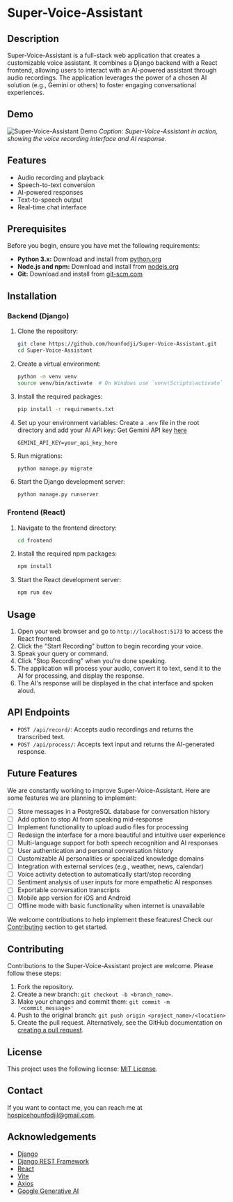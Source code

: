 # Super-Voice-Assistant
## Description
Super-Voice-Assistant is a full-stack web application that creates a customizable voice assistant. It combines a Django backend with a React frontend, allowing users to interact with an AI-powered assistant through audio recordings. The application leverages the power of a chosen AI solution (e.g., Gemini or others) to foster engaging conversational experiences.

## Demo
![Super-Voice-Assistant Demo](https://github.com/hounfodji/Super-Voice-Assistant/blob/master/z_demo/demo.png)
*Caption: Super-Voice-Assistant in action, showing the voice recording interface and AI response.*


## Features
- Audio recording and playback
- Speech-to-text conversion
- AI-powered responses
- Text-to-speech output
- Real-time chat interface
## Prerequisites
Before you begin, ensure you have met the following requirements:
- **Python 3.x:** Download and install from [python.org](https://www.python.org/downloads/)
- **Node.js and npm:** Download and install from [nodejs.org](https://nodejs.org/)
- **Git:** Download and install from [git-scm.com](https://git-scm.com/)
## Installation
### Backend (Django)
1. Clone the repository:
   ```bash
   git clone https://github.com/hounfodji/Super-Voice-Assistant.git
   cd Super-Voice-Assistant
   ```
2. Create a virtual environment:
   ```bash
   python -m venv venv
   source venv/bin/activate  # On Windows use `venv\Scripts\activate`
   ```
3. Install the required packages:
   ```bash
   pip install -r requirements.txt
   ```
4. Set up your environment variables:
   Create a `.env` file in the root directory and add your AI API key:
   Get Gemini API key [here](https://aistudio.google.com/app/apikey)
   ```
   GEMINI_API_KEY=your_api_key_here
   ```
5. Run migrations:
   ```bash
   python manage.py migrate
   ```
6. Start the Django development server:
   ```bash
   python manage.py runserver
   ```
### Frontend (React)
1. Navigate to the frontend directory:
   ```bash
   cd frontend
   ```
2. Install the required npm packages:
   ```bash
   npm install
   ```
3. Start the React development server:
   ```bash
   npm run dev
   ```
## Usage
1. Open your web browser and go to `http://localhost:5173` to access the React frontend.
2. Click the "Start Recording" button to begin recording your voice.
3. Speak your query or command.
4. Click "Stop Recording" when you're done speaking.
5. The application will process your audio, convert it to text, send it to the AI for processing, and display the response.
6. The AI's response will be displayed in the chat interface and spoken aloud.
## API Endpoints
- `POST /api/record/`: Accepts audio recordings and returns the transcribed text.
- `POST /api/process/`: Accepts text input and returns the AI-generated response.

## Future Features
We are constantly working to improve Super-Voice-Assistant. Here are some features we are planning to implement:

- [ ] Store messages in a PostgreSQL database for conversation history
- [ ] Add option to stop AI from speaking mid-response
- [ ] Implement functionality to upload audio files for processing
- [ ] Redesign the interface for a more beautiful and intuitive user experience
- [ ] Multi-language support for both speech recognition and AI responses
- [ ] User authentication and personal conversation history
- [ ] Customizable AI personalities or specialized knowledge domains
- [ ] Integration with external services (e.g., weather, news, calendar)
- [ ] Voice activity detection to automatically start/stop recording
- [ ] Sentiment analysis of user inputs for more empathetic AI responses
- [ ] Exportable conversation transcripts
- [ ] Mobile app version for iOS and Android
- [ ] Offline mode with basic functionality when internet is unavailable

We welcome contributions to help implement these features! Check our [Contributing](#contributing) section to get started.

## Contributing
Contributions to the Super-Voice-Assistant project are welcome. Please follow these steps:
1. Fork the repository.
2. Create a new branch: `git checkout -b <branch_name>`.
3. Make your changes and commit them: `git commit -m '<commit_message>'`
4. Push to the original branch: `git push origin <project_name>/<location>`
5. Create the pull request.
Alternatively, see the GitHub documentation on [creating a pull request](https://help.github.com/articles/creating-a-pull-request/).
## License
This project uses the following license: [MIT License](https://opensource.org/licenses/MIT).
## Contact
If you want to contact me, you can reach me at <hospicehounfodjil@gmail.com>.
## Acknowledgements
- [Django](https://www.djangoproject.com/)
- [Django REST Framework](https://www.django-rest-framework.org/)
- [React](https://reactjs.org/)
- [Vite](https://vitejs.dev/)
- [Axios](https://axios-http.com/)
- [Google Generative AI](https://ai.google.dev/)


